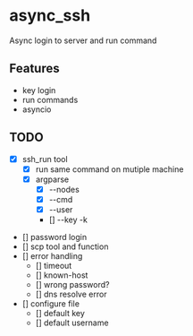 # async_ssh
Async login to server and run command

## Features
- key login
- run commands
- asyncio

## TODO
- [x] ssh_run tool
    - [x] run same command on mutiple machine
    - [x] argparse
        - [x] --nodes
        - [x] --cmd
        - [x] --user
        - [] --key -k
- [] password login
- [] scp tool and function
- [] error handling
    - [] timeout
    - [] known-host
    - [] wrong password?
    - [] dns resolve error
- [] configure file
    - [] default key
    - [] default username
